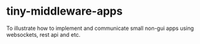 # tiny-middleware-apps
To illustrate how to implement and communicate small non-gui apps using websockets, rest api and etc.
